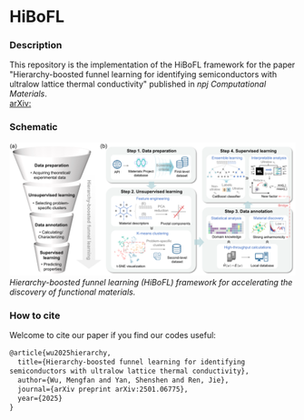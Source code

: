 # HiBoFL
### Description
This repository is the implementation of the HiBoFL framework for the paper "Hierarchy-boosted funnel learning for identifying semiconductors with ultralow lattice thermal conductivity" published in *npj Computational Materials*.  
[arXiv:]([http://www.baidu.com/](https://arxiv.org/abs/2501.06775))

### Schematic
![image](https://github.com/mf-wu/HiBoFL/blob/main/figure/Fig1.png)
*Hierarchy-boosted funnel learning (HiBoFL) framework for accelerating the discovery of functional materials.*

### How to cite
Welcome to cite our paper if you find our codes useful:
```
@article{wu2025hierarchy,
  title={Hierarchy-boosted funnel learning for identifying semiconductors with ultralow lattice thermal conductivity},
  author={Wu, Mengfan and Yan, Shenshen and Ren, Jie},
  journal={arXiv preprint arXiv:2501.06775},
  year={2025}
}
```
